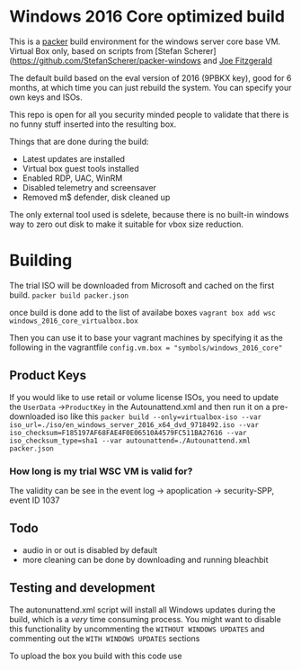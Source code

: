 # Windows 2016 Core optimized build

This is a [packer](https://www.packer.io/) build environment for the windows server core base VM. Virtual Box only, based on scripts from [Stefan Scherer] (https://github.com/StefanScherer/packer-windows and [Joe Fitzgerald](https://github.com/joefitzgerald/packer-windows)

The default build based on the eval version of 2016 (9PBKX key), good for 6 months, at which time you can just rebuild the system. You can specify your own keys and ISOs.

This repo is open for all you security minded people to validate that there is no funny stuff inserted into the resulting box.

Things that are done during the build:
* Latest updates are installed
* Virtual box guest tools installed
* Enabled RDP, UAC, WinRM
* Disabled telemetry and screensaver
* Removed m$ defender, disk cleaned up

The only external tool used is sdelete, because there is no built-in windows way to zero out disk to make it suitable for vbox size reduction.

# Building
The trial ISO will be downloaded from Microsoft and cached on the first build.
`packer build packer.json`

once build is done add to the list of availabe boxes
`vagrant box add wsc windows_2016_core_virtualbox.box`

Then you can use it to base your vagrant machines by specifying it as the following in the vagrantfile
`config.vm.box = "symbols/windows_2016_core"`

## Product Keys
If you would like to use retail or volume license ISOs, you need to update the `UserData` ->`ProductKey` in the Autounattend.xml and then run it on a pre-downloaded iso like this
`packer build --only=virtualbox-iso --var iso_url=./iso/en_windows_server_2016_x64_dvd_9718492.iso --var iso_checksum=F185197AF68FAE4F0E06510A4579FC511BA27616 --var iso_checksum_type=sha1 --var autounattend=./Autounattend.xml packer.json`

### How long is my trial WSC VM is valid for?
The validity can be see in the event log -> apoplication -> security-SPP, event ID 1037

## Todo
* audio in or out is disabled by default
* more cleaning can be done by downloading and running bleachbit

## Testing and development
The autonunattend.xml script will install all Windows updates during the build, which is a _very_ time consuming process. You  might want to disable this functionality by uncommenting the `WITHOUT WINDOWS UPDATES` and commenting out the `WITH WINDOWS UPDATES` sections

To upload the box you build with this code use
